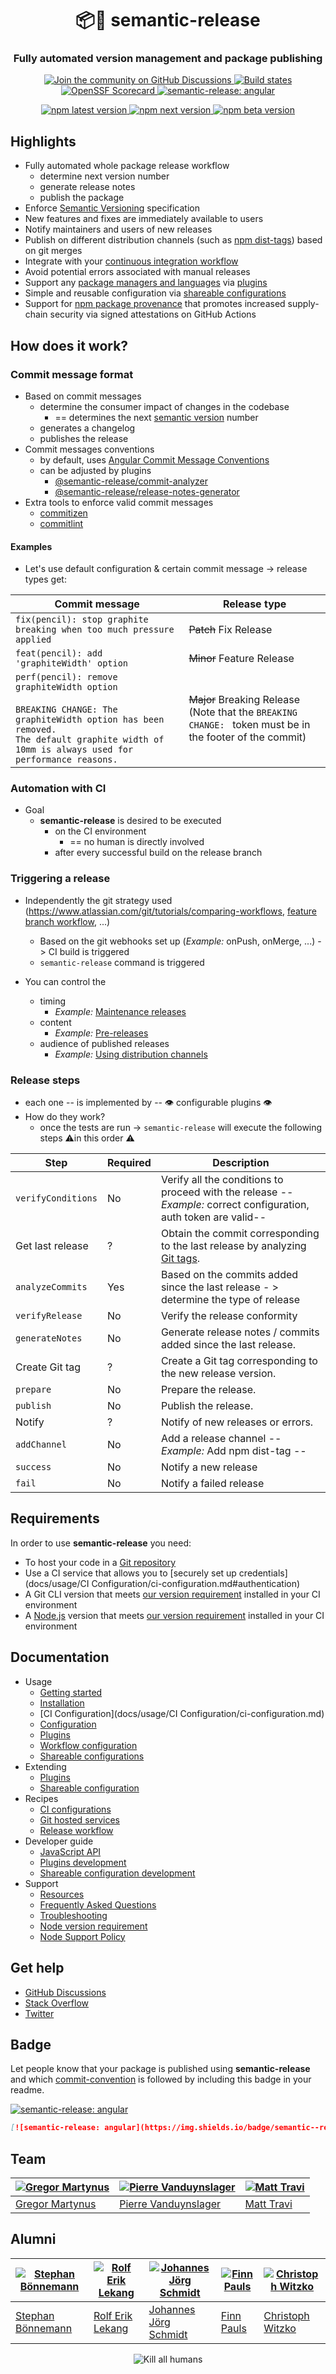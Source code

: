 <h1 align="center" style="border-bottom: none;">📦🚀 semantic-release</h1>
<h3 align="center">Fully automated version management and package publishing</h3>
<p align="center">
  <a href="https://github.com/semantic-release/semantic-release/discussions">
    <img alt="Join the community on GitHub Discussions" src="https://img.shields.io/badge/Join%20the%20community-on%20GitHub%20Discussions-blue">
  </a>
  <a href="https://github.com/semantic-release/semantic-release/actions/workflows/test.yml">
    <img alt="Build states" src="https://github.com/semantic-release/semantic-release/actions/workflows/test.yml/badge.svg">
  </a>
  <a href="https://securityscorecards.dev/viewer/?uri=github.com/semantic-release/semantic-release">
    <img alt="OpenSSF Scorecard" src="https://api.securityscorecards.dev/projects/github.com/semantic-release/semantic-release/badge">
  </a>
  <a href="#badge">
    <img alt="semantic-release: angular" src="https://img.shields.io/badge/semantic--release-angular-e10079?logo=semantic-release">
  </a>
</p>
<p align="center">
  <a href="https://www.npmjs.com/package/semantic-release">
    <img alt="npm latest version" src="https://img.shields.io/npm/v/semantic-release/latest.svg">
  </a>
  <a href="https://www.npmjs.com/package/semantic-release">
    <img alt="npm next version" src="https://img.shields.io/npm/v/semantic-release/next.svg">
  </a>
  <a href="https://www.npmjs.com/package/semantic-release">
    <img alt="npm beta version" src="https://img.shields.io/npm/v/semantic-release/beta.svg">
  </a>
</p>

## Highlights

- Fully automated whole package release workflow
  - determine next version number
  - generate release notes
  - publish the package
- Enforce [Semantic Versioning](https://semver.org) specification
- New features and fixes are immediately available to users
- Notify maintainers and users of new releases
- Publish on different distribution channels (such as [npm dist-tags](https://docs.npmjs.com/cli/dist-tag)) based on git merges
- Integrate with your [continuous integration workflow](docs/recipes/release-workflow/README.md#ci-configurations)
- Avoid potential errors associated with manual releases
- Support any [package managers and languages](docs/recipes/release-workflow/README.md#package-managers-and-languages) via [plugins](docs/usage/plugins/plugins.md)
- Simple and reusable configuration via [shareable configurations](docs/usage/shareableConfigurations/shareable-configurations.md)
- Support for [npm package provenance](https://github.com/semantic-release/npm#npm-provenance) that promotes increased supply-chain security via signed attestations on GitHub Actions

## How does it work?

### Commit message format

* Based on commit messages  
  * determine the consumer impact of changes in the codebase
    * == determines the next [semantic version](https://semver.org) number
  * generates a changelog
  * publishes the release
* Commit messages conventions
  * by default, uses [Angular Commit Message Conventions](https://github.com/angular/angular/blob/master/CONTRIBUTING.md#-commit-message-format)
  * can be adjusted by plugins
    * [@semantic-release/commit-analyzer](https://github.com/semantic-release/commit-analyzer#options)
    * [@semantic-release/release-notes-generator](https://github.com/semantic-release/release-notes-generator#options)
* Extra tools to enforce valid commit messages
  * [commitizen](https://github.com/commitizen/cz-cli)
  * [commitlint](https://github.com/conventional-changelog/commitlint)
#### Examples
* Let's use default configuration & certain commit message -> release types get:

| Commit message                                                                                                                                                                                   | Release type                                                                                                    |
| ------------------------------------------------------------------------------------------------------------------------------------------------------------------------------------------------ | --------------------------------------------------------------------------------------------------------------- |
| `fix(pencil): stop graphite breaking when too much pressure applied`                                                                                                                             | ~~Patch~~ Fix Release                                                                                           |
| `feat(pencil): add 'graphiteWidth' option`                                                                                                                                                       | ~~Minor~~ Feature Release                                                                                       |
| `perf(pencil): remove graphiteWidth option`<br><br>`BREAKING CHANGE: The graphiteWidth option has been removed.`<br>`The default graphite width of 10mm is always used for performance reasons.` | ~~Major~~ Breaking Release <br /> (Note that the `BREAKING CHANGE: ` token must be in the footer of the commit) |

### Automation with CI
* Goal
  * **semantic-release** is desired to be executed
    * on the CI environment
      * == no human is directly involved 
    * after every successful build on the release branch

### Triggering a release
* Independently the git strategy used (https://www.atlassian.com/git/tutorials/comparing-workflows, [feature branch workflow](https://www.atlassian.com/git/tutorials/comparing-workflows/feature-branch-workflow), ...) 
  * Based on the git webhooks set up (_Example:_ onPush, onMerge, ...) -> CI build is triggered
  * `semantic-release` command is triggered

* You can control the 
  * timing
    * _Example:_ [Maintenance releases](docs/recipes/release-workflow/maintenance-releases.md#publishing-maintenance-releases)
  * content
    * _Example:_ [Pre-releases](docs/recipes/release-workflow/pre-releases.md#publishing-pre-releases)
  * audience of published releases
    * _Example:_ [Using distribution channels](docs/recipes/release-workflow/distribution-channels.md#publishing-on-distribution-channels)

### Release steps
* each one -- is implemented by -- 👁️ configurable plugins 👁️
* How do they work?
  * once the tests are run -> `semantic-release` will execute the following steps ⚠️in this order ⚠️ 

| Step               | Required | Description                                                                                                                     |
|--------------------|----------|---------------------------------------------------------------------------------------------------------------------------------|
| `verifyConditions` | No       | Verify all the conditions to proceed with the release -- _Example:_ correct configuration, auth token are valid--               |
| Get last release   | ?        | Obtain the commit corresponding to the last release by analyzing [Git tags](https://git-scm.com/book/en/v2/Git-Basics-Tagging). |
| `analyzeCommits`   | Yes      | Based on the commits added since the last release - > determine the type of release                                             |
| `verifyRelease`    | No       | Verify the release conformity                                                                                                   |
| `generateNotes`    | No       | Generate release notes / commits added since the last release.                                                                  |
| Create Git tag     | ?        | Create a Git tag corresponding to the new release version.                                                                      |
| `prepare`          | No       | Prepare the release.                                                                                                            |
| `publish`          | No       | Publish the release.                                                                                                            |
| Notify             | ?        | Notify of new releases or errors.                                                                                               |
| `addChannel`       | No       | Add a release channel -- _Example:_ Add npm dist-tag --                                                                         |
| `success`          | No       | Notify a new release                                                                                                            |
| `fail`             | No       | Notify a failed release                                                                                                         |


## Requirements

In order to use **semantic-release** you need:

- To host your code in a [Git repository](https://git-scm.com)
- Use a CI service that allows you to [securely set up credentials](docs/usage/CI Configuration/ci-configuration.md#authentication)
- A Git CLI version that meets [our version requirement](docs/support/git-version.md) installed in your CI environment
- A [Node.js](https://nodejs.org) version that meets [our version requirement](docs/support/node-version.md) installed in your CI environment

## Documentation

- Usage
  - [Getting started](docs/usage/GettingStarted/getting-started.md)
  - [Installation](docs/usage/Installation/installation.md)
  - [CI Configuration](docs/usage/CI Configuration/ci-configuration.md)
  - [Configuration](docs/usage/Configuration/configuration.md#configuration)
  - [Plugins](docs/usage/plugins/plugins.md)
  - [Workflow configuration](docs/usage/workflow-configuration.md)
  - [Shareable configurations](docs/usage/shareableConfigurations/shareable-configurations.md)
- Extending
  - [Plugins](docs/extending/plugins/plugins-list.md)
  - [Shareable configuration](docs/extending/shareable-configurations-list.md)
- Recipes
  - [CI configurations](docs/recipes/ci-configurations/README.md)
  - [Git hosted services](docs/recipes/git-hosted-services/README.md)
  - [Release workflow](docs/recipes/release-workflow/README.md)
- Developer guide
  - [JavaScript API](docs/developer-guide/js-api.md)
  - [Plugins development](docs/developer-guide/plugin.md)
  - [Shareable configuration development](docs/developer-guide/shareable-configuration.md)
- Support
  - [Resources](docs/support/resources.md)
  - [Frequently Asked Questions](docs/support/FAQ.md)
  - [Troubleshooting](docs/support/troubleshooting.md)
  - [Node version requirement](docs/support/node-version.md)
  - [Node Support Policy](docs/support/node-support-policy.md)

## Get help

- [GitHub Discussions](https://github.com/semantic-release/semantic-release/discussions)
- [Stack Overflow](https://stackoverflow.com/questions/tagged/semantic-release)
- [Twitter](https://twitter.com/SemanticRelease)

## Badge

Let people know that your package is published using **semantic-release** and which [commit-convention](#commit-message-format) is followed by including this badge in your readme.

[![semantic-release: angular](https://img.shields.io/badge/semantic--release-angular-e10079?logo=semantic-release)](https://github.com/semantic-release/semantic-release)

```md
[![semantic-release: angular](https://img.shields.io/badge/semantic--release-angular-e10079?logo=semantic-release)](https://github.com/semantic-release/semantic-release)
```

## Team

| [![Gregor Martynus](https://github.com/gr2m.png?size=100)](https://github.com/gr2m) | [![Pierre Vanduynslager](https://github.com/pvdlg.png?size=100)](https://github.com/pvdlg) | [![Matt Travi](https://github.com/travi.png?size=100)](https://github.com/travi) |
| ----------------------------------------------------------------------------------- | ------------------------------------------------------------------------------------------ | -------------------------------------------------------------------------------- |
| [Gregor Martynus](https://github.com/gr2m)                                          | [Pierre Vanduynslager](https://github.com/pvdlg)                                           | [Matt Travi](https://github.com/travi)                                           |

## Alumni

| [![Stephan Bönnemann](https://github.com/boennemann.png?size=100)](https://github.com/boennemann) | [![Rolf Erik Lekang](https://github.com/relekang.png?size=100)](https://github.com/relekang) | [![Johannes Jörg Schmidt](https://github.com/jo.png?size=100)](https://github.com/jo) | [![Finn Pauls](https://github.com/finnp.png?size=100)](https://github.com/finnp) | [![Christoph Witzko](https://github.com/christophwitzko.png?size=100)](https://github.com/christophwitzko) |
| ------------------------------------------------------------------------------------------------- | -------------------------------------------------------------------------------------------- | ------------------------------------------------------------------------------------- | -------------------------------------------------------------------------------- | ---------------------------------------------------------------------------------------------------------- |
| [Stephan Bönnemann](https://github.com/boennemann)                                                | [Rolf Erik Lekang](https://github.com/relekang)                                              | [Johannes Jörg Schmidt](https://github.com/jo)                                        | [Finn Pauls](https://github.com/finnp)                                           | [Christoph Witzko](https://github.com/christophwitzko)                                                     |

<p align="center">
  <img alt="Kill all humans" src="media/bender.png">
</p>
